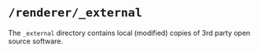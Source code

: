 # `/renderer/_external`

The `_external` directory contains local (modified) copies of 3rd party open source software.